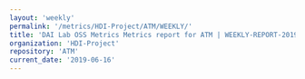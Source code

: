 ```yaml
---
layout: 'weekly'
permalink: '/metrics/HDI-Project/ATM/WEEKLY/'
title: 'DAI Lab OSS Metrics Metrics report for ATM | WEEKLY-REPORT-2019-06-16'
organization: 'HDI-Project'
repository: 'ATM'
current_date: '2019-06-16'
---
```


